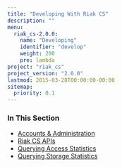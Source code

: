 ```yaml
---
title: "Developing With Riak CS"
description: ""
menu:
  riak_cs-2.0.0:
    name: "Developing"
    identifier: "develop"
    weight: 200
    pre: lambda
project: "riak_cs"
project_version: "2.0.0"
lastmod: 2015-03-28T00:00:00-00:00
sitemap:
  priority: 0.1
---
```


### In This Section

- [Accounts & Administration](../references/appendices/http-admin/)
- [Riak CS APIs](../references/apis)
- [Querying Access Statistics](../cookbooks/querying-access-statistics/)
- [Querying Storage Statistics](../cookbooks/querying-storage-statistics/)

